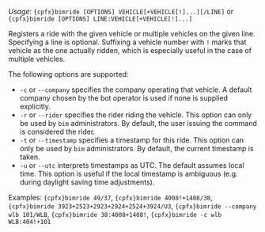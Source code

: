 *Usage:* `{cpfx}bimride [OPTIONS] VEHICLE[+VEHICLE[!]...][/LINE]` or `{cpfx}bimride [OPTIONS] LINE:VEHICLE[+VEHICLE[!]...]`

Registers a ride with the given vehicle or multiple vehicles on the given line. Specifying a line is optional. Suffixing a vehicle number with `!` marks that vehicle as the one actually ridden, which is especially useful in the case of multiple vehicles.

The following options are supported:

* `-c` or `--company` specifies the company operating that vehicle. A default company chosen by the bot operator is used if none is supplied explicitly.
* `-r` or `--rider` specifies the rider riding the vehicle. This option can only be used by `bim` administrators. By default, the user issuing the command is considered the rider.
* `-t` or `--timestamp` specifies a timestamp for this ride. This option can only be used by `bim` administrators. By default, the current timestamp is taken.
* `-u` or `--utc` interprets timestamps as UTC. The default assumes local time. This option is useful if the local timestamp is ambiguous (e.g. during daylight saving time adjustments).

Examples: `{cpfx}bimride 49/37`, `{cpfx}bimride 4008!+1408/38`, `{cpfx}bimride 3923+2523+2923+2924+2524+3924/U3`, `{cpfx}bimride --company wlb 101/WLB`, `{cpfx}bimride 38:4008+1408!`, `{cpfx}bimride -c wlb WLB:404!+101`
